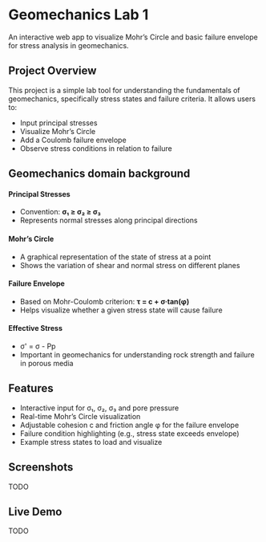 # Geomechanics Lab 1
An interactive web app to visualize Mohr’s Circle and basic failure envelope for stress analysis in geomechanics.

## Project Overview

This project is a simple lab tool for understanding the fundamentals of geomechanics, specifically stress states and failure criteria. It allows users to:

- Input principal stresses
- Visualize Mohr’s Circle
- Add a Coulomb failure envelope
- Observe stress conditions in relation to failure

## Geomechanics domain background

#### Principal Stresses
- Convention: **σ₁ ≥ σ₂ ≥ σ₃**
- Represents normal stresses along principal directions

#### Mohr’s Circle
- A graphical representation of the state of stress at a point
- Shows the variation of shear and normal stress on different planes

#### Failure Envelope
- Based on Mohr-Coulomb criterion: **τ = c + σ·tan(φ)**
- Helps visualize whether a given stress state will cause failure

#### Effective Stress
- σ' = σ - Pp
- Important in geomechanics for understanding rock strength and failure in porous media

## Features
- Interactive input for σ₁, σ₂, σ₃ and pore pressure
- Real-time Mohr’s Circle visualization
- Adjustable cohesion c and friction angle φ for the failure envelope
- Failure condition highlighting (e.g., stress state exceeds envelope)
- Example stress states to load and visualize

## Screenshots

TODO

## Live Demo

TODO